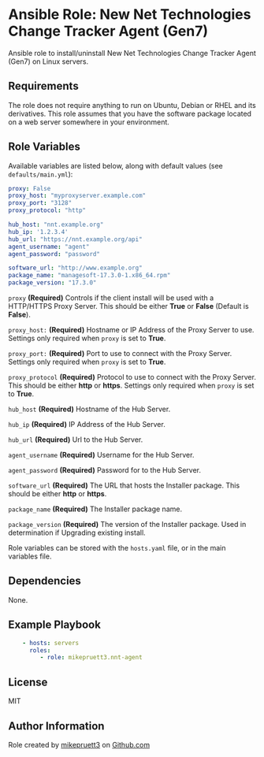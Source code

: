 Ansible Role: New Net Technologies Change Tracker Agent (Gen7)
=========

Ansible role to install/uninstall New Net Technologies Change Tracker Agent (Gen7) on Linux servers.

Requirements
------------

The role does not require anything to run on Ubuntu, Debian or RHEL and its derivatives. This role assumes that you have the software package located on a web server somewhere in your environment.

Role Variables
--------------

Available variables are listed below, along with default values (see ```defaults/main.yml```):

``` yaml
proxy: False
proxy_host: "myproxyserver.example.com"
proxy_port: "3128"
proxy_protocol: "http"

hub_host: "nnt.example.org"
hub_ip: '1.2.3.4'
hub_url: "https://nnt.example.org/api"
agent_username: "agent"
agent_password: "password"

software_url: "http://www.example.org"
package_name: "managesoft-17.3.0-1.x86_64.rpm"
package_version: "17.3.0"
```

```proxy``` **(Required)** Controls if the client install will be used with a HTTP/HTTPS Proxy Server. This should be either **True** or **False** (Default is **False**).

```proxy_host:``` **(Required)** Hostname or IP Address of the Proxy Server to use. Settings only required when ```proxy``` is set to **True**.

```proxy_port:``` **(Required)** Port to use to connect with the Proxy Server. Settings only required when ```proxy``` is set to **True**.

```proxy_protocol``` **(Required)** Protocol to use to connect with the Proxy Server. This should be either **http** or **https**. Settings only required when ```proxy``` is set to **True**.

```hub_host``` **(Required)** Hostname of the Hub Server.

```hub_ip``` **(Required)** IP Address of the Hub Server.

```hub_url``` **(Required)** Url to the Hub Server.

```agent_username``` **(Required)** Username for the Hub Server.

```agent_password``` **(Required)** Password for to the Hub Server.

```software_url``` **(Required)** The URL that hosts the Installer package. This should be either **http** or **https**.

```package_name``` **(Required)** The Installer package name.

```package_version``` **(Required)** The version of the Installer package. Used in determination if Upgrading existing install.

Role variables can be stored with the ```hosts.yaml``` file, or in the main variables file.

Dependencies
------------

None.

Example Playbook
----------------

``` yaml
    - hosts: servers
      roles:
         - role: mikepruett3.nnt-agent
```

License
-------

MIT

Author Information
------------------

Role created by [mikepruett3](https://github.com/mikepruett3) on [Github.com](https://github.com/mikepruett3/ansible-role-nnt-agent)
